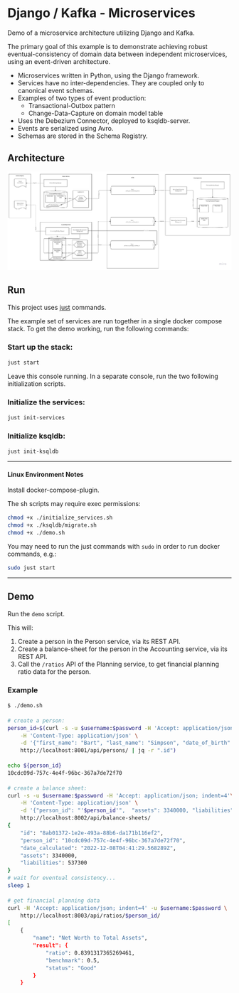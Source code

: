 # Django / Kafka  - Microservices

Demo of a microservice architecture utilizing Django and Kafka.

The primary goal of this example is to demonstrate achieving robust eventual-consistency of domain data between independent microservices, using an event-driven architecture.


- Microservices written in Python, using the Django framework.
- Services have no inter-dependencies. They are coupled only to canonical event schemas.
- Examples of two types of event production: 
    - Transactional-Outbox pattern
    - Change-Data-Capture on domain model table
- Uses the Debezium Connector, deployed to ksqldb-server.
- Events are serialized using Avro.
- Schemas are stored in the Schema Registry.


## Architecture

![Diagram](/doc/Django-Kafka-Microservices.jpg)


## Run

This project uses [just](https://github.com/casey/just) commands.

The example set of services are run together in a single docker compose stack.  To get the demo working, run the following commands:

### Start up the stack:

```sh
just start
```
Leave this console running.  In a separate console, run the two following initialization scripts.

### Initialize the services:

```sh
just init-services
```

### Initialize ksqldb:
```sh
just init-ksqldb
```

---
#### Linux Environment Notes

Install docker-compose-plugin.

The sh scripts may require exec permissions:
```sh
chmod +x ./initialize_services.sh
chmod +x ./ksqldb/migrate.sh
chmod +x ./demo.sh
```

You may need to run the just commands with `sudo`  in order to run docker commands, e.g.:
```sh
sudo just start
```

---

## Demo

Run the `demo` script.

This will:

1. Create a person in the Person service, via its REST API.
2. Create a balance-sheet for the person in the Accounting service, via its REST API.
3. Call the `/ratios` API of the Planning service, to get financial planning ratio data for the person.

### Example
```sh
$ ./demo.sh

# create a person:
person_id=$(curl -s -u $username:$password -H 'Accept: application/json; indent=4'\
    -H 'Content-Type: application/json' \
    -d '{"first_name": "Bart", "last_name": "Simpson", "date_of_birth": "1980-02-23T00:00:00Z"}' \
    http://localhost:8001/api/persons/ | jq -r ".id")

echo ${person_id}
10cdc09d-757c-4e4f-96bc-367a7de72f70

# create a balance sheet:
curl -s -u $username:$password -H 'Accept: application/json; indent=4'\
    -H 'Content-Type: application/json' \
    -d '{"person_id": "'$person_id'",  "assets": 3340000, "liabilities": "537300"}' \
    http://localhost:8002/api/balance-sheets/
{
    "id": "8ab01372-1e2e-493a-88b6-da171b116ef2",
    "person_id": "10cdc09d-757c-4e4f-96bc-367a7de72f70",
    "date_calculated": "2022-12-08T04:41:29.568289Z",
    "assets": 3340000,
    "liabilities": 537300
}
# wait for eventual consistency...
sleep 1

# get financial planning data
curl -H 'Accept: application/json; indent=4' -u $username:$password \
    http://localhost:8003/api/ratios/$person_id/
[
    {
        "name": "Net Worth to Total Assets",
        "result": {
            "ratio": 0.8391317365269461,
            "benchmark": 0.5,
            "status": "Good"
        }
    }
```
